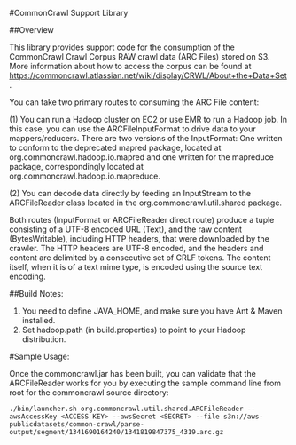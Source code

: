 #CommonCrawl Support Library

##Overview

This library provides support code for the consumption of the CommonCrawl Crawl Corpus 
RAW crawl data (ARC Files) stored on S3. More information about how to access the corpus 
can be found at https://commoncrawl.atlassian.net/wiki/display/CRWL/About+the+Data+Set .

You can take two primary routes to consuming the ARC File content: 

(1) You can run a Hadoop cluster on EC2 or use EMR to run a Hadoop job. In this case, 
you can use the ARCFileInputFormat to drive data to your mappers/reducers. There are two 
versions of the InputFormat: One written to conform to the deprecated mapred package, 
located at org.commoncrawl.hadoop.io.mapred and one written for the mapreduce package,
correspondingly located at org.commoncrawl.hadoop.io.mapreduce. 

(2) You can decode data directly by feeding an InputStream to the ARCFileReader class 
located in the org.commoncrawl.util.shared package. 

Both routes (InputFormat or ARCFileReader direct route) produce a tuple consisting of a UTF-8 
encoded URL (Text), and the raw content (BytesWritable), including HTTP headers, that were 
downloaded by the crawler. The HTTP headers are UTF-8 encoded, and the headers and content
are delimited by a consecutive set of CRLF tokens. The content itself, when it is of a text
mime type, is encoded using the source text encoding. 

##Build Notes: 

1. You need to define JAVA_HOME, and make sure you have Ant & Maven installed.
2. Set hadoop.path (in build.properties) to point to your Hadoop distribution.

#Sample Usage:

Once the commoncrawl.jar has been built, you can validate that the ARCFileReader works for you by 
executing the sample command line from root for the commoncrawl source directory:  

	./bin/launcher.sh org.commoncrawl.util.shared.ARCFileReader --awsAccessKey <ACCESS KEY> --awsSecret <SECRET> --file s3n://aws-publicdatasets/common-crawl/parse-output/segment/1341690164240/1341819847375_4319.arc.gz
